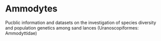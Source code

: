 # Ammodytes
Pucblic information and datasets on the investigation of species diversity and population genetics among sand lances (Uranoscopiformes: Ammodyttidae)
